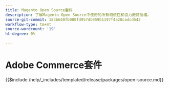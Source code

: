 ```yaml
---
title: Magento Open Source套件
description: 了解Magento Open Source中使用的所有相依性和協力廠商授權。
source-git-commit: 183b640fb000fd957db959b1197f4a28cadcd542
workflow-type: tm+mt
source-wordcount: '19'
ht-degree: 0%

---
```



# Adobe Commerce套件

{{$include /help/_includes/templated/release/packages/open-source.md}}
